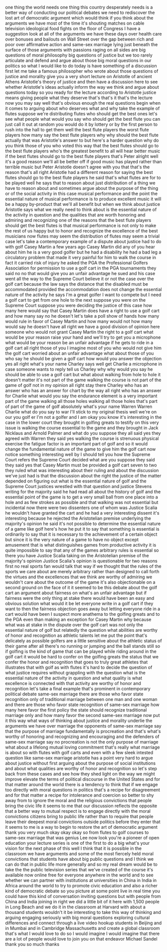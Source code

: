 
one thing the world needs one thing this
country desperately needs is a better
way of conducting our political debates
we need to rediscover the lost art of
democratic argument which would think if
you think about the arguments we have
most of the time it&#39;s shouting matches
on cable television ideological food
fights on the floor of Congress I have a
suggestion look at all of the arguments
we have these days over health care over
bonuses and bailouts on Wall Street over
the gap between rich and poor over
affirmative action and same-sex marriage
lying just beneath the surface of those
arguments with passions raging on all
sides are big questions of moral
philosophy big questions of justice but
we too rarely articulate and defend and
argue about those big moral questions in
our politics so what I would like to do
today is have something of a discussion
first let me take a famous philosopher
who wrote about those questions of
justice and morality give you a very
short lecture on Aristotle of ancient
Athens Aristotle&#39;s theory of justice and
then have a discussion here to see
whether Aristotle&#39;s ideas actually
inform the way we think and argue about
questions today so you ready for the
lecture according to Aristotle justice
means giving people what they deserve
that&#39;s that&#39;s it that&#39;s the lecture
now you may say well that&#39;s obvious
enough the real questions begin when it
comes to arguing about who deserves what
and why take the example of flutes
suppose we&#39;re distributing flutes who
should get the best ones let&#39;s see what
people what would you say who should get
the best flute you can just call it out
at random you would do it by lottery or
by the first person to rush into the
hall to get them well the best flute
players the worst flute players how many
say the best flute players why why
should the best flute actually that was
Aristotle&#39;s answer to but here&#39;s a
harder question why do you think those
of you who voted this way that the best
flutes should go to the best flute
players who&#39;s the greatest benefit to
all will hear better music if the best
flutes should go to the best flute
players that&#39;s Peter
alright well it&#39;s a good reason we&#39;ll
all be better off if good music has
played rather than terrible music but
Peter Aristotle doesn&#39;t agree with you
that that&#39;s the reason that&#39;s all right
Aristotle had a different reason for
saying the best flutes should go to the
best flute players he said that&#39;s what
flutes are for to be played well he says
that to reason about just distribution
of a thing we have to reason about and
sometimes argue about the purpose of the
thing or of the social activity in this
case musical performance and the point
the essential nature of musical
performance is to produce excellent
music it will be a happy by-product that
we&#39;ll all benefit but when we think
about justice Aristotle says what we
really need to think about is the
essential nature of the activity in
question and the qualities that are
worth honoring and admiring and
recognizing one of the reasons that the
best flute players should get the best
flutes is that musical performance is
not only to make the rest of us happy
but to honor and recognize the
excellence of the best musicians now
flutes may seem the distribution of
flutes may seem a trivial case let&#39;s
take a contemporary example of a dispute
about justice had to do with golf Casey
Martin a few years ago Casey Martin did
any of you hear about him he is a very
good golfer but he had a disability he
had a bad leg a circulatory problem that
made it very painful for him to walk the
course in fact it carried risk of injury
he asked the PGA the Professional
Golfers Association for permission to
use a golf cart in the PGA tournaments
they said no no that would give you an
unfair advantage he sued and his case
went all the way to the Supreme Court
believe it or not the case over the golf
cart because the law says the distance
that the disabled must be accommodated
provided the accommodation does not
change the essential nature of the
activity he says I&#39;m a great golfer I
want to compete but I need a golf cart
to get from one hole to the next suppose
you were on the Supreme Court suppose
you were deciding the justice of this
case how many here would say that Casey
Martin does have a right to use a golf
cart and how many say no he doesn&#39;t
let&#39;s take a poll show of hands how many
would rule in favor of Casey Martin and
how many would not
how many would say he doesn&#39;t have all
right we have a good division of opinion
here someone who would not grant Casey
Martin the right to a golf cart what
would be your reason raise your hand and
we&#39;ll try to get you a microphone what
would be your reason be an unfair
advantage if he gets to ride in a golf
cart all right those of you I imagine
most of you who would not give him the
golf cart worried about an unfair
advantage what about those of you who
say he should be given a golf cart how
would you answer the objection yes all
right
what&#39;s your name
Charley says well get Charlie a
microphone in case someone wants to
reply tell us Charley why why would you
say he should be able to use a golf cart
but what about walking from hole to hole
it doesn&#39;t matter it&#39;s not part of the
game walking the course is not part of
the game of golf not in my opinion all
right stay there Charley
who has an answer who has an answer for
chart by the way all right who has an
answer for Charlie what would you say
the endurance element is a very
important part of the game walking all
those holes walking all those holes
that&#39;s part of part of the game of golf
absolutely what&#39;s your name Warren
Warren Charlie what do you say to war
I&#39;ll stick to my original thesis well
we&#39;re on our you golf er I&#39;m not a
golfer and I am okay
you know it&#39;s interesting in the case in
the lower court they brought in golfing
greats to testify on this very issue is
walking the course essential to the game
and they brought in Jack Nicklaus and
Arnold Palmer and what do you suppose
they all said yes they agreed with
Warren they said yes walking the course
is strenuous physical exercise the
fatigue factor is an important part of
golf and so it would change the
fundamental nature of the game to give
him the golf cart now notice something
interesting well by I should tell you
how the Supreme Court refers the Supreme
Court decided what are you suppose they
said they said yes that Casey Martin
must be provided a golf cart seven to
two they ruled what was interesting
about their ruling and about the
discussion we&#39;ve just had is that the
discussion about the right the justice
of the matter depended on figuring out
what is the essential nature of golf and
the Supreme Court justices wrestled with
that question and justice Stevens
writing for the majority said he had
read all about the history of golf and
the essential point of the game is to
get a very small ball from one place
into a hole and as few strokes as
possible and that walking was not
essential but incidental now there were
two dissenters one of whom was Justice
Scalia he wouldn&#39;t have granted the cart
and he had a very interesting dissent
it&#39;s interesting because he rejected the
Aristotelian premise underlying the
majority&#39;s opinion he said it&#39;s not
possible to determine the essential
nature of a game like golf here&#39;s how he
put it
to say that something is essential is
ordinarily to say that it is necessary
to the achievement of a certain object
but since it is the very nature of a
game to have no object except amusement
that is what distinguishes games from
productive activity it is quite
impossible to say that any of the games
arbitrary rules is essential so there
you have Justice Scalia taking on the
Aristotelian premise of the majority&#39;s
opinion Justice Scalia&#39;s opinion is
questionable for two reasons first no
real sports fan would talk that way if
we thought that the rules of the sports
we care about are merely arbitrary
rather than designed to call forth the
virtues and the excellences that we
think are worthy of admiring we wouldn&#39;t
care about the outcome of the game it&#39;s
also objectionable on a second ground on
the face of it it seemed to be this
debate about the golf cart an argument
about fairness on what&#39;s an unfair
advantage
but if fairness were the only thing at
stake there would have been an easy and
obvious solution what would it be let
everyone write in a golf cart if they
want to then the fairness objection goes
away but letting everyone ride in a cart
would have been I suspect more anathema
to the golfing greats and to the PGA
even than making an exception for Casey
Martin why because what was at stake in
the dispute over the golf cart was not
only the essential nature of golf but
relatedly the question what abilities
are worthy of honor and recognition
as athletic talents let me put the point
that&#39;s delicately as possible golfers
are a little sensitive about the
athletic status of their game
after all there&#39;s no running or jumping
and the ball stands still
so if golfing is the kind of game that
can be played while riding around in the
golf cart it would be hard to confer on
the golfing greats the status that we
confer the honor and recognition that
goes to truly great athletes that
illustrates that with golf as with
flutes it&#39;s hard to decide the question
of what justice requires without
grappling with the question what is the
essential nature of the activity in
question and what quality is what
excellence is connected with that
activity are worthy of honor and
recognition let&#39;s take a final example
that&#39;s prominent in contemporary
political debate same-sex marriage there
are those who favor state recognition
only of traditional marriage between one
man and one woman and there are those
who favor state recognition of same-sex
marriage how many here favor the first
policy the state should recognize
traditional marriage only
and how many favor the second same-sex
marriage now put it this way what ways
of thinking about justice and morality
underlie the arguments we have over
marriage the opponents of same-sex
marriage say that the purpose of
marriage fundamentally is procreation
and that&#39;s what&#39;s worthy of honoring and
recognizing and encouraging and the
defenders of same-sex marriage say no
procreation is not the only purpose of
marriage what about a lifelong mutual
loving commitment that&#39;s really what
marriage is about
so with flutes with golf carts
and even with a few sleek intested
question like same-sex marriage
aristotle has a point very hard to argue
about justice without first arguing
about the purpose of social institutions
and about what qualities are worthy of
honor and recognition so let&#39;s step back
from these cases and see how they shed
light on the way we might improve
elevate the terms of political discourse
in the United States and for that matter
around the world there is a tendency to
think that if we engage too directly
with moral questions in politics that&#39;s
a recipe for disagreement and for that
matter a recipe for intolerance and
coercion so better to shy away from to
ignore the moral and the religious
convictions that people bring the civic
life it seems to me that our discussion
reflects the opposite that a better way
to mutual respect is to engage directly
with the moral convictions citizens
bring to public life rather than to
require that people leave their deepest
moral convictions outside politics
before they enter that it seems to me is
a way to begin to restore the art of
democratic argument thank you very much
okay
okay okay
so from flutes to golf courses to
same-sex marriage that was genius Lee
now look you&#39;re a pioneer of open
education your lecture series is one of
the first to do a big what&#39;s your vision
for the next phase of this well I think
that it is possible in the classroom we
have arguments and some of the most
fiercely held moral convictions that
students have about big public questions
and I think we can do that in public
life more generally and so my real dream
would be to take the the public
television series that we&#39;ve created of
the course it&#39;s available now online
free for everyone anywhere in the world
and to see whether we can partner with
institutions at universities in China in
India in Africa around the world to try
to promote civic education and also a
richer kind of democratic debate
so you picture at some point live in
real time you could have this kind of
conversation inviting questions but with
people from China and India joining in
right we did a little bit of it here
with 1,500 people in Long Beach and we
do it in the classroom at Harvard with
about a thousand students wouldn&#39;t it be
interesting to take this way of thinking
and arguing engaging seriously with big
moral questions exploring cultural
differences and connect through a live
video hookup students in Beijing and in
Mumbai and in Cambridge Massachusetts
and create a global classroom that&#39;s
what I would love to do so
I would imagine I would imagine that
there are a lot of people would love to
join you on that endeavor Michael Sandel
thank you so much thanks

